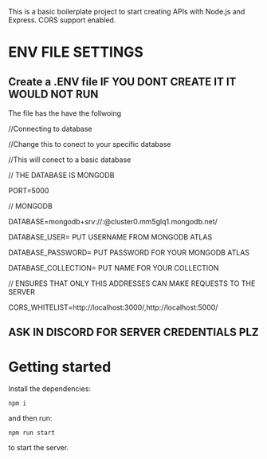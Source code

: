 This is a basic boilerplate project to start creating APIs with Node.js and Express. CORS support enabled.

# ENV FILE SETTINGS

## Create a .ENV file IF YOU DONT CREATE IT IT WOULD NOT RUN 
The file has the have the follwoing

//Connecting to database

//Change this to conect to your specific database

//This will conect to a basic database

// THE DATABASE IS MONGODB


PORT=5000

// MONGODB

DATABASE=mongodb+srv://<USER>:<PASSWORD>@cluster0.mm5glq1.mongodb.net/<COLLECTION>
 
DATABASE_USER= PUT USERNAME FROM MONGODB ATLAS
 
DATABASE_PASSWORD= PUT PASSWORD FOR YOUR MONGODB ATLAS  
 
DATABASE_COLLECTION= PUT NAME FOR YOUR COLLECTION

// ENSURES THAT ONLY THIS ADDRESSES CAN MAKE REQUESTS TO THE SERVER
 
CORS_WHITELIST=http://localhost:3000/,http://localhost:5000/
 
 
##  ASK IN DISCORD FOR SERVER CREDENTIALS PLZ

# Getting started

Install the dependencies:

```
npm i
```

and then run:

```
npm run start
```

to start the server.
